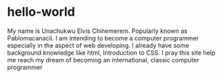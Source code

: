 # hello-world
My name is Unachukwu Elvis Chinemerem. Popularly known as Pablomacanacii. I am intending to become a computer programmer especially in the aspect of web developing. I already have some background knowledge like html, Introduction to CSS. I pray this site help me reach my dream of becoming an international, classic computer programmer
